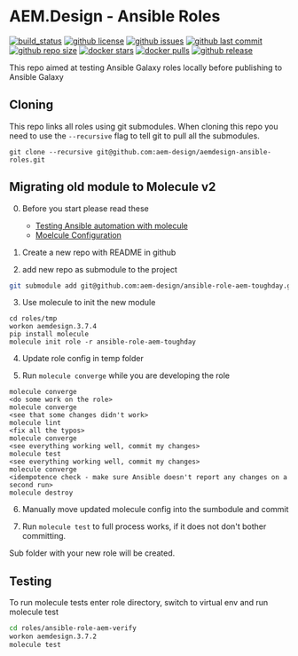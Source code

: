 # AEM.Design - Ansible Roles

[![build_status](https://travis-ci.org/aem-design/aemdesign-ansible-roles.svg?branch=master)](https://travis-ci.org/aem-design/aemdesign-ansible-roles) 
[![github license](https://img.shields.io/github/license/aem-design/aemdesign-ansible-roles)](https://github.com/aem-design/aemdesign-ansible-roles) 
[![github issues](https://img.shields.io/github/issues/aem-design/aemdesign-ansible-roles)](https://github.com/aem-design/aemdesign-ansible-roles) 
[![github last commit](https://img.shields.io/github/last-commit/aem-design/aemdesign-ansible-roles)](https://github.com/aem-design/aemdesign-ansible-roles) 
[![github repo size](https://img.shields.io/github/repo-size/aem-design/aemdesign-ansible-roles)](https://github.com/aem-design/aemdesign-ansible-roles) 
[![docker stars](https://img.shields.io/docker/stars/aemdesign/aemdesign-ansible-roles)](https://hub.docker.com/r/aemdesign/aemdesign-ansible-roles) 
[![docker pulls](https://img.shields.io/docker/pulls/aemdesign/aemdesign-ansible-roles)](https://hub.docker.com/r/aemdesign/aemdesign-ansible-roles) 
[![github release](https://img.shields.io/github/release/aem-design/aemdesign-ansible-roles)](https://github.com/aem-design/aemdesign-ansible-roles)


This repo aimed at testing Ansible Galaxy roles locally before publishing to Ansible Galaxy

## Cloning

This repo links all roles using git submodules. When cloning this repo you need to use the `--recursive` flag to tell git to pull all the submodules.

`git clone --recursive git@github.com:aem-design/aemdesign-ansible-roles.git`

## Migrating old module to Molecule v2

0. Before you start please read these 
    - [Testing Ansible automation with molecule](https://redhatnordicssa.github.io/how-we-test-our-roles)
    - [Moelcule Configuration](https://molecule.readthedocs.io/en/stable/configuration.html#) 

1. Create a new repo with README in github

2. add new repo as submodule to the project

```bash
git submodule add git@github.com:aem-design/ansible-role-aem-toughday.git roles/ansible-role-aem-toughday
```

3. Use molecule to init the new module

```
cd roles/tmp
workon aemdesign.3.7.4
pip install molecule
molecule init role -r ansible-role-aem-toughday
```

4. Update role config in temp folder

5. Run `molecule converge` while you are developing the role

```
molecule converge
<do some work on the role>
molecule converge
<see that some changes didn't work>
molecule lint
<fix all the typos>
molecule converge
<see everything working well, commit my changes>
molecule test
<see everything working well, commit my changes>
molecule converge
<idempotence check - make sure Ansible doesn't report any changes on a second run>
molecule destroy
```

6. Manually move updated molecule config into the sumbodule and commit 

7. Run `molecule test` to full process works, if it does not don't bother committing.

Sub folder with your new role will be created.

## Testing

To run molecule tests enter role directory, switch to virtual env and run molecule test

```bash
cd roles/ansible-role-aem-verify
workon aemdesign.3.7.2
molecule test
```
